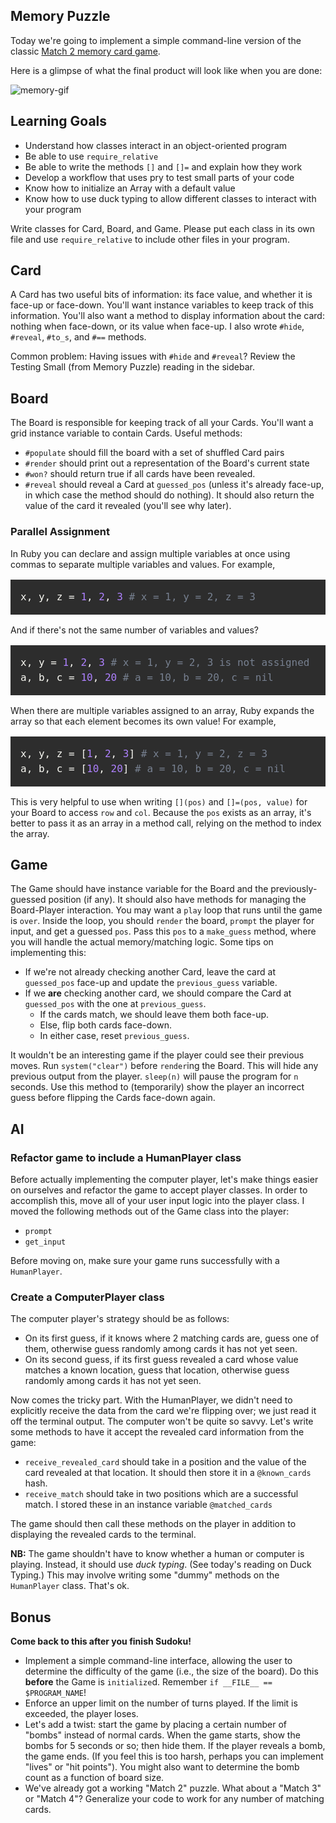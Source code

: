 <section class="sc-brqgnP gYSzuT sc-bJHhxl dHctkM"><h1>Memory Puzzle</h1><p>Today we're going to implement a simple command-line version of the classic
<a href="http://mypuzzle.org/find-the-pair" target="_blank">Match 2 memory card game</a>.</p><p>Here is a glimpse of what the final product will look like when you are done:</p><p><img src="https://assets.aaonline.io/fullstack/ruby/projects/memory/memory.gif" alt="memory-gif"></p><h2>Learning Goals</h2><ul><li>Understand how classes interact in an object-oriented program</li><li>Be able to use <code class="sc-cMljjf hbDMZX">require_relative</code></li><li>Be able to write the methods <code class="sc-cMljjf hbDMZX">[]</code> and <code class="sc-cMljjf hbDMZX">[]=</code> and explain how they work</li><li>Develop a workflow that uses pry to test small parts of your code</li><li>Know how to initialize an Array with a default value</li><li>Know how to use duck typing to allow different classes to interact with your
program</li></ul><p>Write classes for Card, Board, and Game. Please put each class in its own file
and use <code class="sc-cMljjf hbDMZX">require_relative</code> to include other files in your program.</p><h2>Card</h2><p>A Card has two useful bits of information: its face value, and whether it is
face-up or face-down. You'll want instance variables to keep track of this
information. You'll also want a method to display information about the card:
nothing when face-down, or its value when face-up. I also wrote <code class="sc-cMljjf hbDMZX">#hide</code>,
<code class="sc-cMljjf hbDMZX">#reveal</code>, <code class="sc-cMljjf hbDMZX">#to_s</code>, and <code class="sc-cMljjf hbDMZX">#==</code> methods.</p><p>Common problem: Having issues with <code class="sc-cMljjf hbDMZX">#hide</code> and <code class="sc-cMljjf hbDMZX">#reveal</code>? Review the 
Testing Small (from Memory Puzzle) reading in the sidebar.</p><h2>Board</h2><p>The Board is responsible for keeping track of all your Cards. You'll want a grid
instance variable to contain Cards. Useful methods:</p><ul><li><code class="sc-cMljjf hbDMZX">#populate</code> should fill the board with a set of shuffled Card pairs</li><li><code class="sc-cMljjf hbDMZX">#render</code> should print out a representation of the Board's current state</li><li><code class="sc-cMljjf hbDMZX">#won?</code> should return true if all cards have been revealed.</li><li><code class="sc-cMljjf hbDMZX">#reveal</code> should reveal a Card at <code class="sc-cMljjf hbDMZX">guessed_pos</code> (unless it's already face-up,
in which case the method should do nothing). It should also return the value
of the card it revealed (you'll see why later).</li></ul><h3>Parallel Assignment</h3><p>In Ruby you can declare and assign multiple variables at once using commas to
separate multiple variables and values. For example,</p><pre style="color: rgb(248, 248, 242); background: rgb(45, 45, 45); font-family: Consolas, Monaco, &quot;Andale Mono&quot;, &quot;Ubuntu Mono&quot;, monospace; text-align: left; white-space: pre; word-spacing: normal; word-break: normal; overflow-wrap: normal; line-height: 1.5; tab-size: 4; hyphens: none; padding: 1em; overflow: auto; font-size: 16px;"><code style="color: rgb(248, 248, 242); background: none; font-family: Consolas, Monaco, &quot;Andale Mono&quot;, &quot;Ubuntu Mono&quot;, monospace; text-align: left; white-space: pre; word-spacing: normal; word-break: normal; overflow-wrap: normal; line-height: 1.5; tab-size: 4; hyphens: none; font-size: 16px;">x<span class="token" style="color: rgb(248, 248, 242);">,</span> y<span class="token" style="color: rgb(248, 248, 242);">,</span> z <span class="token" style="color: rgb(248, 248, 242);">=</span> <span class="token" style="color: rgb(174, 129, 255);">1</span><span class="token" style="color: rgb(248, 248, 242);">,</span> <span class="token" style="color: rgb(174, 129, 255);">2</span><span class="token" style="color: rgb(248, 248, 242);">,</span> <span class="token" style="color: rgb(174, 129, 255);">3</span> <span class="token" style="color: rgb(119, 128, 144);"># x = 1, y = 2, z = 3</span></code></pre><p>And if there's not the same number of variables and values?</p><pre style="color: rgb(248, 248, 242); background: rgb(45, 45, 45); font-family: Consolas, Monaco, &quot;Andale Mono&quot;, &quot;Ubuntu Mono&quot;, monospace; text-align: left; white-space: pre; word-spacing: normal; word-break: normal; overflow-wrap: normal; line-height: 1.5; tab-size: 4; hyphens: none; padding: 1em; overflow: auto; font-size: 16px;"><code style="color: rgb(248, 248, 242); background: none; font-family: Consolas, Monaco, &quot;Andale Mono&quot;, &quot;Ubuntu Mono&quot;, monospace; text-align: left; white-space: pre; word-spacing: normal; word-break: normal; overflow-wrap: normal; line-height: 1.5; tab-size: 4; hyphens: none; font-size: 16px;">x<span class="token" style="color: rgb(248, 248, 242);">,</span> y <span class="token" style="color: rgb(248, 248, 242);">=</span> <span class="token" style="color: rgb(174, 129, 255);">1</span><span class="token" style="color: rgb(248, 248, 242);">,</span> <span class="token" style="color: rgb(174, 129, 255);">2</span><span class="token" style="color: rgb(248, 248, 242);">,</span> <span class="token" style="color: rgb(174, 129, 255);">3</span> <span class="token" style="color: rgb(119, 128, 144);"># x = 1, y = 2, 3 is not assigned</span>
a<span class="token" style="color: rgb(248, 248, 242);">,</span> b<span class="token" style="color: rgb(248, 248, 242);">,</span> c <span class="token" style="color: rgb(248, 248, 242);">=</span> <span class="token" style="color: rgb(174, 129, 255);">10</span><span class="token" style="color: rgb(248, 248, 242);">,</span> <span class="token" style="color: rgb(174, 129, 255);">20</span> <span class="token" style="color: rgb(119, 128, 144);"># a = 10, b = 20, c = nil</span></code></pre><p>When there are multiple variables assigned to an array, Ruby expands the array
so that each element becomes its own value! For example,</p><pre style="color: rgb(248, 248, 242); background: rgb(45, 45, 45); font-family: Consolas, Monaco, &quot;Andale Mono&quot;, &quot;Ubuntu Mono&quot;, monospace; text-align: left; white-space: pre; word-spacing: normal; word-break: normal; overflow-wrap: normal; line-height: 1.5; tab-size: 4; hyphens: none; padding: 1em; overflow: auto; font-size: 16px;"><code style="color: rgb(248, 248, 242); background: none; font-family: Consolas, Monaco, &quot;Andale Mono&quot;, &quot;Ubuntu Mono&quot;, monospace; text-align: left; white-space: pre; word-spacing: normal; word-break: normal; overflow-wrap: normal; line-height: 1.5; tab-size: 4; hyphens: none; font-size: 16px;">x<span class="token" style="color: rgb(248, 248, 242);">,</span> y<span class="token" style="color: rgb(248, 248, 242);">,</span> z <span class="token" style="color: rgb(248, 248, 242);">=</span> <span class="token" style="color: rgb(248, 248, 242);">[</span><span class="token" style="color: rgb(174, 129, 255);">1</span><span class="token" style="color: rgb(248, 248, 242);">,</span> <span class="token" style="color: rgb(174, 129, 255);">2</span><span class="token" style="color: rgb(248, 248, 242);">,</span> <span class="token" style="color: rgb(174, 129, 255);">3</span><span class="token" style="color: rgb(248, 248, 242);">]</span> <span class="token" style="color: rgb(119, 128, 144);"># x = 1, y = 2, z = 3</span>
a<span class="token" style="color: rgb(248, 248, 242);">,</span> b<span class="token" style="color: rgb(248, 248, 242);">,</span> c <span class="token" style="color: rgb(248, 248, 242);">=</span> <span class="token" style="color: rgb(248, 248, 242);">[</span><span class="token" style="color: rgb(174, 129, 255);">10</span><span class="token" style="color: rgb(248, 248, 242);">,</span> <span class="token" style="color: rgb(174, 129, 255);">20</span><span class="token" style="color: rgb(248, 248, 242);">]</span> <span class="token" style="color: rgb(119, 128, 144);"># a = 10, b = 20, c = nil</span></code></pre><p>This is very helpful to use when writing <code class="sc-cMljjf hbDMZX">[](pos)</code> and <code class="sc-cMljjf hbDMZX">[]=(pos, value)</code> for
your Board to access <code class="sc-cMljjf hbDMZX">row</code> and <code class="sc-cMljjf hbDMZX">col</code>. Because the <code class="sc-cMljjf hbDMZX">pos</code> exists as an array, it's
better to pass it as an array in a method call, relying on the method to index
the array.</p><h2>Game</h2><p>The Game should have instance variable for the Board and the previously-guessed
position (if any). It should also have methods for managing the Board-Player
interaction. You may want a <code class="sc-cMljjf hbDMZX">play</code> loop that runs until the game is <code class="sc-cMljjf hbDMZX">over</code>.
Inside the loop, you should <code class="sc-cMljjf hbDMZX">render</code> the board, <code class="sc-cMljjf hbDMZX">prompt</code> the player for input,
and get a guessed <code class="sc-cMljjf hbDMZX">pos</code>. Pass this <code class="sc-cMljjf hbDMZX">pos</code> to a <code class="sc-cMljjf hbDMZX">make_guess</code> method, where you
will handle the actual memory/matching logic. Some tips on implementing this:</p><ul><li>If we're not already checking another Card, leave the card at <code class="sc-cMljjf hbDMZX">guessed_pos</code>
face-up and update the <code class="sc-cMljjf hbDMZX">previous_guess</code> variable.</li><li>If we <strong>are</strong> checking another card, we should compare the Card at
<code class="sc-cMljjf hbDMZX">guessed_pos</code> with the one at <code class="sc-cMljjf hbDMZX">previous_guess</code>.<ul><li>If the cards match, we should leave them both face-up.</li><li>Else, flip both cards face-down.</li><li>In either case, reset <code class="sc-cMljjf hbDMZX">previous_guess</code>.</li></ul></li></ul><p>It wouldn't be an interesting game if the player could see their previous moves.
Run <code class="sc-cMljjf hbDMZX">system("clear")</code> before <code class="sc-cMljjf hbDMZX">render</code>ing the Board. This will hide any previous
output from the player. <code class="sc-cMljjf hbDMZX">sleep(n)</code> will pause the program for <code class="sc-cMljjf hbDMZX">n</code> seconds. Use
this method to (temporarily) show the player an incorrect guess before flipping
the Cards face-down again.</p><h2>AI</h2><h3>Refactor game to include a HumanPlayer class</h3><p>Before actually implementing the computer player, let's make things easier on
ourselves and refactor the game to accept player classes. In order to accomplish
this, move all of your user input logic into the player class. I moved the
following methods out of the Game class into the player:</p><ul><li><code class="sc-cMljjf hbDMZX">prompt</code></li><li><code class="sc-cMljjf hbDMZX">get_input</code></li></ul><p>Before moving on, make sure your game runs successfully with a <code class="sc-cMljjf hbDMZX">HumanPlayer</code>.</p><h3>Create a ComputerPlayer class</h3><p>The computer player's strategy should be as follows:</p><ul><li>On its first guess, if it knows where 2 matching cards are, guess one of them,
otherwise guess randomly among cards it has not yet seen.</li><li>On its second guess, if its first guess revealed a card whose value matches a
known location, guess that location, otherwise guess randomly among cards it
has not yet seen.</li></ul><p>Now comes the tricky part. With the HumanPlayer, we didn't need to explicitly
receive the data from the card we're flipping over; we just read it off the
terminal output. The computer won't be quite so savvy. Let's write some methods
to have it accept the revealed card information from the game:</p><ul><li><code class="sc-cMljjf hbDMZX">receive_revealed_card</code> should take in a position and the value of the card
revealed at that location. It should then store it in a <code class="sc-cMljjf hbDMZX">@known_cards</code> hash.</li><li><code class="sc-cMljjf hbDMZX">receive_match</code> should take in two positions which are a successful match. I
stored these in an instance variable <code class="sc-cMljjf hbDMZX">@matched_cards</code></li></ul><p>The game should then call these methods on the player in addition to displaying
the revealed cards to the terminal.</p><p><strong>NB:</strong> The game shouldn't have to know whether a human or computer is playing.
Instead, it should use <em>duck typing</em>. (See today's reading on Duck Typing.) This
may involve writing some "dummy" methods on the <code class="sc-cMljjf hbDMZX">HumanPlayer</code> class. That's ok.</p><h2>Bonus</h2><p><strong>Come back to this after you finish Sudoku!</strong></p><ul><li>Implement a simple command-line interface, allowing the user to determine the
difficulty of the game (i.e., the size of the board). Do this <strong>before</strong> the
Game is <code class="sc-cMljjf hbDMZX">initialize</code>d. Remember <code class="sc-cMljjf hbDMZX">if __FILE__ == $PROGRAM_NAME</code>!</li><li>Enforce an upper limit on the number of turns played. If the limit is
exceeded, the player loses.</li><li>Let's add a twist: start the game by placing a certain number of "bombs"
instead of normal cards. When the game starts, show the bombs for 5 seconds or
so; then hide them. If the player reveals a bomb, the game ends. (If you feel
this is too harsh, perhaps you can implement "lives" or "hit points"). You
might also want to determine the bomb count as a function of board size.</li><li>We've already got a working "Match 2" puzzle. What about a "Match 3" or "Match
4"? Generalize your code to work for any number of matching cards.</li></ul></section>
